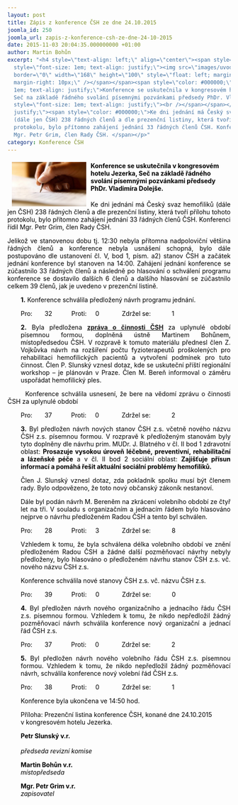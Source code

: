 ```yaml
---
layout: post
title: Zápis z konference ČSH ze dne 24.10.2015
joomla_id: 250
joomla_url: zapis-z-konference-csh-ze-dne-24-10-2015
date: 2015-11-03 20:04:35.000000000 +01:00
author: Martin Bohůn
excerpt: "<h4 style=\"text-align: left;\" align=\"center\"><span style=\"color: #000000;\"><span
  style=\"font-size: 1em; text-align: justify;\"><img src=\"images/uvodnik-clanku-foto/dopis.jpg\"
  border=\"0\" width=\"168\" height=\"100\" style=\"float: left; margin-left: 10px;
  margin-right: 10px;\" /></span></span><span style=\"color: #000000;\"><span style=\"font-size:
  1em; text-align: justify;\">Konference se uskutečnila v kongresovém hotelu Jezerka,
  Seč na základě řádného svolání písemnými pozvánkami předsedy PhDr. Vladimíra Dolejše.</span><span
  style=\"font-size: 1em; text-align: justify;\"><br /></span></span></h4>\r\n<p style=\"text-align:
  justify;\"><span style=\"color: #000000;\">Ke dni jednání má Český svaz hemofiliků
  (dále jen ČSH) 238 řádných členů a dle prezenční listiny, která tvoří přílohu tohoto
  protokolu, bylo přítomno zahájení jednání 33 řádných členů ČSH. Konferenci řídil
  Mgr. Petr Grim, člen Rady ČSH. </span></p>"
category: Konference ČSH
---
```

<h4 style="text-align: left;" align="center"><span style="color: #000000;"><span style="font-size: 1em; text-align: justify;"><img src="images/uvodnik-clanku-foto/dopis.jpg" border="0" width="168" height="100" style="float: left; margin-left: 10px; margin-right: 10px;" /></span></span><span style="color: #000000;"><span style="font-size: 1em; text-align: justify;">Konference se uskutečnila v kongresovém hotelu Jezerka, Seč na základě řádného svolání písemnými pozvánkami předsedy PhDr. Vladimíra Dolejše.</span><span style="font-size: 1em; text-align: justify;"><br /></span></span></h4>

<p style="text-align: justify;"><span style="color: #000000;">Ke dni jednání má Český svaz hemofiliků (dále jen ČSH) 238 řádných členů a dle prezenční listiny, která tvoří přílohu tohoto protokolu, bylo přítomno zahájení jednání 33 řádných členů ČSH. Konferenci řídil Mgr. Petr Grim, člen Rady ČSH. </span></p>



<p style="text-align: justify;"><span style="color: #000000;">Jelikož ve stanovenou dobu tj. 12:30 nebyla přítomna nadpoloviční většina řádných členů a konference nebyla usnášení schopná, bylo dále postupováno dle ustanovení čl. V, bod 1, písm. a2) stanov ČSH a začátek jednání konference byl stanoven na 14:00. Zahájení jednání konference se zúčastnilo 33 řádných členů a následně po hlasování o schválení programu konference se dostavilo dalších 6 členů a dalšího hlasování se zúčastnilo celkem 39 členů, jak je uvedeno v prezenční listině.</span></p>

<p style="padding-left: 30px; text-align: justify;"><span style="color: #000000;"><strong style="text-align: left;">1.</strong><span style="text-align: left;"> Konference schválila předložený návrh programu jednání.</span></span></p>

<p style="padding-left: 30px; text-align: justify;"><span style="color: #000000;">Pro:       32           Proti:     0             Zdržel se:            1</span></p>

<p style="padding-left: 30px; text-align: justify;"><span style="color: #000000;"><strong>2.</strong> Byla předložena <strong><a href="images/dokumenty-pdf-doc/konference2014/zprava-o-cinnosti-2014.pdf" title="Zpráva o činnosti 2014">zpráva o činnosti ČSH</a> </strong>za uplynulé období písemnou formou, doplněná ústně Martinem Bohůnem, místopředsedou ČSH. V rozpravě k tomuto materiálu přednesl člen Z. Vojkůvka návrh na rozšíření počtu fyzioterapeutů proškolených pro rehabilitaci hemofilických pacientů a vytvoření podmínek pro tuto činnost. Člen P. Slunský vznesl dotaz, kde se uskuteční příští regionální workshop – je plánován v Praze. Člen M. Bereň informoval o záměru uspořádat hemofilický ples.</span></p>

<p style="text-align: justify;"><span style="color: #000000;">       Konference schválila usnesení, že bere na vědomí zprávu o činnosti ČSH za uplynulé období</span></p>

<p style="padding-left: 30px; text-align: justify;"><span style="color: #000000;">Pro:       37           Proti:     0             Zdržel se:            2</span></p>

<p style="padding-left: 30px; text-align: justify;"><span style="color: #000000;"><strong>3.</strong> Byl předložen návrh nových stanov ČSH z.s. včetně nového názvu ČSH z.s. písemnou formou. V rozpravě k předloženým stanovám byly tyto doplněny dle návrhu prim. MUDr. J. Blatného v čl. II bod 1 zdravotní oblast: <strong>Prosazuje vysokou úroveň léčebné, preventivní, rehabilitační a lázeňské péče</strong> a v čl. II bod 2 sociální oblast: <strong>Zajišťuje přísun informací a pomáhá řešit aktuální sociální problémy hemofiliků.</strong></span></p>

<p style="padding-left: 30px; text-align: justify;"><span style="color: #000000;">Člen J. Slunský vznesl dotaz, zda pokladník spolku musí být členem rady. Bylo odpovězeno, že toto nový občanský zákoník nestanoví.</span></p>

<p style="padding-left: 30px; text-align: justify;"><span style="color: #000000;">Dále byl podán návrh M. Bereněm na zkrácení volebního období ze čtyř let na tři. V souladu s organizačním a jednacím řádem bylo hlasováno nejprve o návrhu předloženém Radou ČSH a tento byl schválen.</span></p>

<p style="padding-left: 30px; text-align: justify;"><span style="color: #000000;">Pro:       28           Proti:     3             Zdržel se:            8</span></p>

<p style="padding-left: 30px; text-align: justify;"><span style="color: #000000;">Vzhledem k tomu, že byla schválena délka volebního období ve znění předloženém Radou ČSH a žádné další pozměňovací návrhy nebyly předloženy, bylo hlasováno o předloženém návrhu stanov ČSH z.s. vč. nového názvu ČSH z.s.</span></p>

<p style="padding-left: 30px; text-align: justify;"><span style="color: #000000;">Konference schválila nové stanovy ČSH z.s. vč. názvu ČSH z.s.</span></p>

<p style="padding-left: 30px; text-align: justify;"><span style="color: #000000;">Pro:       39           Proti:     0             Zdržel se:            0</span></p>

<p style="padding-left: 30px; text-align: justify;"><span style="color: #000000;"><strong>4.</strong> Byl předložen návrh nového organizačního a jednacího řádu ČSH z.s. písemnou formou. Vzhledem k tomu, že nikdo nepředložil žádný pozměňovací návrh schválila konference nový organizační a jednací řád ČSH z.s.</span></p>

<p style="padding-left: 30px; text-align: justify;"><span style="color: #000000;">Pro:       37           Proti:     0             Zdržel se:            2</span></p>

<p style="padding-left: 30px; text-align: justify;"><span style="color: #000000;"><strong>5.</strong> Byl předložen návrh nového volebního řádu ČSH z.s. písemnou formou. Vzhledem k tomu, že nikdo nepředložil žádný pozměňovací návrh, schválila konference nový volební řád ČSH z.s.</span></p>

<p style="padding-left: 30px;"><span style="color: #000000;">Pro:       38           Proti:     0             Zdržel se:            1</span></p>

<p style="padding-left: 30px;"><span style="color: #000000;">Konference byla ukončena ve 14:50 hod.</span></p>

<p style="padding-left: 30px;"><span style="color: #000000;">Příloha: Prezenční listina konference ČSH, konané dne 24.10.2015 v kongresovém hotelu Jezerka.</span></p>

<p style="padding-left: 30px;"><span style="color: #000000;"><strong>Petr Slunský v.r.</strong>                                                                                                                                 </span><br /><span style="color: #000000;"><em>předseda revizní komise </em></span></p>

<p style="padding-left: 30px;"><span style="color: #000000;"><strong>Martin Bohůn v.r.</strong></span><br /><span style="color: #000000;"><em>místopředseda</em></span></p>

<p style="padding-left: 30px;"><span style="color: #000000;"><strong>Mgr. Petr Grim v.r.<br /></strong></span><span style="color: #000000;"><em>zapisovatel</em></span></p>
